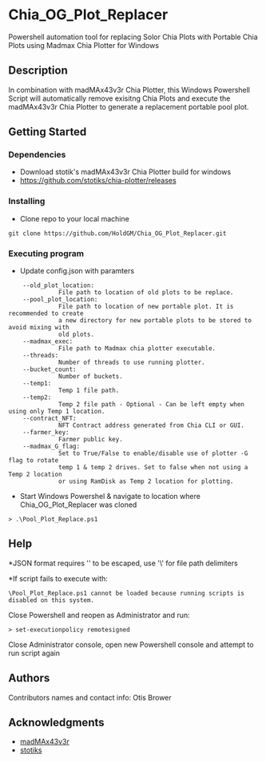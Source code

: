 # Chia_OG_Plot_Replacer
Powershell automation tool for replacing Solor Chia Plots with Portable Chia Plots using Madmax Chia Plotter for Windows

## Description

In combination with madMAx43v3r Chia Plotter, this Windows Powershell Script will automatically remove exisitng Chia Plots and execute the madMAx43v3r Chia Plotter to generate a replacement portable pool plot. 

## Getting Started

### Dependencies

* Download stotik's madMAx43v3r Chia Plotter build for windows
*   https://github.com/stotiks/chia-plotter/releases

### Installing

* Clone repo to your local machine
```
git clone https://github.com/HoldGM/Chia_OG_Plot_Replacer.git
```

### Executing program

* Update config.json with paramters
```
    --old_plot_location:
              File path to location of old plots to be replace.
    --pool_plot_location:
              File path to location of new portable plot. It is recommended to create 
              a new directory for new portable plots to be stored to avoid mixing with 
              old plots.
    --madmax_exec:
              File path to Madmax chia plotter executable.
    --threads:
              Number of threads to use running plotter.
    --bucket_count:
              Number of buckets.
    --temp1:
              Temp 1 file path.
    --temp2:
              Temp 2 file path - Optional - Can be left empty when using only Temp 1 location.
    --contract_NFT:
              NFT Contract address generated from Chia CLI or GUI.
    --farmer_key:
              Farmer public key.
    --madmax_G_flag:
              Set to True/False to enable/disable use of plotter -G flag to rotate 
              temp 1 & temp 2 drives. Set to false when not using a Temp 2 location 
              or using RamDisk as Temp 2 location for plotting.
```
* Start Windows Powershel & navigate to location where Chia_OG_Plot_Replacer was cloned
```
> .\Pool_Plot_Replace.ps1
```

## Help

*JSON format requires '\' to be escaped, use '\\' for file path delimiters

*If script fails to execute with:
```
\Pool_Plot_Replace.ps1 cannot be loaded because running scripts is disabled on this system.
```
Close Powershell and reopen as Administrator and run: 
```
> set-executionpolicy remotesigned
```
Close Administrator console, open new Powershell console and attempt to run script again

## Authors

Contributors names and contact info:
    Otis Brower 
    
## Acknowledgments

* [madMAx43v3r](https://github.com/madMAx43v3r/chia-plotter)
* [stotiks](https://github.com/stotiks/chia-plotter/releases)
